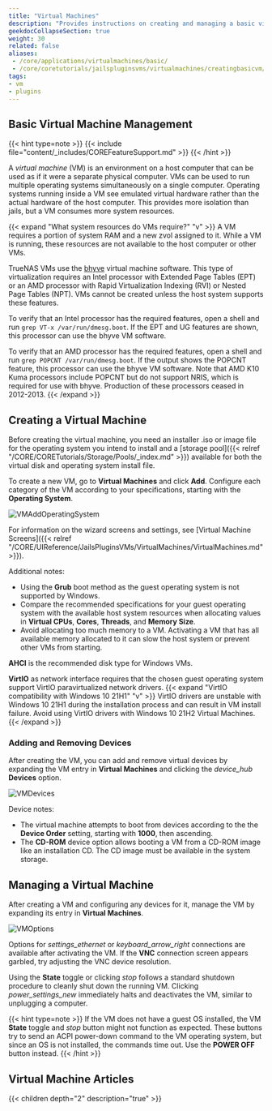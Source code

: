 ```yaml
---
title: "Virtual Machines"
description: "Provides instructions on creating and managing a basic virtual machine, and lists other tutorials about virtual machines in TrueNAS CORE."
geekdocCollapseSection: true
weight: 30
related: false
aliases: 
 - /core/applications/virtualmachines/basic/
 - /core/coretutorials/jailspluginsvms/virtualmachines/creatingbasicvm/
tags:
- vm
- plugins
---
```


## Basic Virtual Machine Management

{{< hint type=note >}}
{{< include file="content/_includes/COREFeatureSupport.md" >}}
{{< /hint >}}

A *virtual machine* (VM) is an environment on a host computer that can be used as if it were a separate physical computer.
VMs can be used to run multiple operating systems simultaneously on a single computer.
Operating systems running inside a VM see emulated virtual hardware rather than the actual hardware of the host computer.
This provides more isolation than jails, but a VM consumes more system resources.

{{< expand "What system resources do VMs require?" "v" >}}
A VM requires a portion of system RAM and a new zvol assigned to it.
While a VM is running, these resources are not available to the host computer or other VMs.

TrueNAS VMs use the [bhyve](https://bhyve.org/) virtual machine software.
This type of virtualization requires an Intel processor with Extended Page Tables (EPT) or an AMD processor with Rapid Virtualization Indexing (RVI) or Nested Page Tables (NPT).
VMs cannot be created unless the host system supports these features.

To verify that an Intel processor has the required features, open a shell and run `grep VT-x /var/run/dmesg.boot`.
If the EPT and UG features are shown, this processor can use the bhyve VM software.

To verify that an AMD processor has the required features, open a shell and run `grep POPCNT /var/run/dmesg.boot`.
If the output shows the POPCNT feature, this processor can use the bhyve VM software.
Note that AMD K10 Kuma processors include POPCNT but do not support NRIS, which is required for use with bhyve.
Production of these processors ceased in 2012-2013.
{{< /expand >}}

## Creating a Virtual Machine

Before creating the virtual machine, you need an installer <file>.iso</file> or image file for the operating system you intend to install and a [storage pool]({{< relref "/CORE/CORETutorials/Storage/Pools/_index.md" >}}) available for both the virtual disk and operating system install file.

To create a new VM, go to **Virtual Machines** and click **Add**.
Configure each category of the VM according to your specifications, starting with the **Operating System**.

![VMAddOperatingSystem](/images/CORE/VirtualMachines/VirtualMachinesAddOperatingSystem.png "VM Add: OS")

For information on the wizard screens and settings, see [Virtual Machine Screens]({{< relref "/CORE/UIReference/JailsPluginsVMs/VirtualMachines/VirtualMachines.md" >}}).

Additional notes:

* Using the **Grub** boot method as the guest operating system is not supported by Windows.
* Compare the recommended specifications for your guest operating system with the available host system resources when allocating values in **Virtual CPUs**, **Cores**, **Threads**, and **Memory Size**.
* Avoid allocating too much memory to a VM.
  Activating a VM that has all available memory allocated to it can slow the host system or prevent other VMs from starting.

**AHCI** is the recommended disk type for Windows VMs.

**VirtIO** as network interface requires that the chosen guest operating system support VirtIO paravirtualized network drivers.
{{< expand "VirtIO compatibility with Windows 10 21H1" "v" >}}
VirtIO drivers are unstable with Windows 10 21H1 during the installation process and can result in VM install failure. 
Avoid using VirtIO drivers with Windows 10 21H2 Virtual Machines.
{{< /expand >}}

### Adding and Removing Devices

After creating the VM, you can add and remove virtual devices by expanding the VM entry in **Virtual Machines** and clicking the <i class="material-icons" aria-hidden="true" title="Devices">device_hub</i> **Devices** option.

![VMDevices](/images/CORE/VirtualMachines/VirtualMachinesDevices.png "VM Devices")

Device notes:

* The virtual machine attempts to boot from devices according to the the **Device Order** setting, starting with **1000**, then ascending.
* The **CD-ROM** device option allows booting a VM from a CD-ROM image like an installation CD.
  The CD image must be available in the system storage.

## Managing a Virtual Machine

After creating a VM and configuring any devices for it, manage the VM by expanding its entry in **Virtual Machines**.

![VMOptions](/images/CORE/VirtualMachines/VirtualMachinesOptions.png "VM Options")

Options for <i class="material-icons" aria-hidden="true" title="VNC">settings_ethernet</i> or <i class="material-icons" aria-hidden="true" title="Serial">keyboard_arrow_right</i> connections are available after activating the VM.
If the **VNC** connection screen appears garbled, try adjusting the VNC device resolution.

Using the **State** toggle or clicking <i class="material-icons" aria-hidden="true" title="Stop Button">stop</i> follows a standard shutdown procedure to cleanly shut down the running VM.
Clicking <i class="material-icons" aria-hidden="true" title="Power Off Button">power_settings_new</i> immediately halts and deactivates the VM, similar to unplugging a computer.

{{< hint type=note >}}
If the VM does not have a guest OS installed, the VM **State** toggle and <i class="material-icons" aria-hidden="true" title="Stop Button">stop</i> button might not function as expected.
These buttons try to send an ACPI power-down command to the VM operating system, but since an OS is not installed, the commands time out.
Use the **POWER OFF** button instead.
{{< /hint >}}

## Virtual Machine Articles

{{< children depth="2" description="true" >}}
